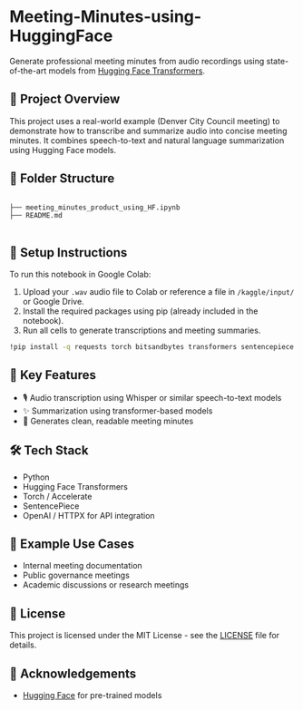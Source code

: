 # Meeting-Minutes-using-HuggingFace
Generate professional meeting minutes from audio recordings using state-of-the-art models from [Hugging Face Transformers](https://huggingface.co/).

## 🚀 Project Overview

This project uses a real-world example (Denver City Council meeting) to demonstrate how to transcribe and summarize audio into concise meeting minutes. It combines speech-to-text and natural language summarization using Hugging Face models.

## 📁 Folder Structure

```bash

├── meeting_minutes_product_using_HF.ipynb  
├── README.md                               
                                 
```

## 🔧 Setup Instructions

To run this notebook in Google Colab:

1. Upload your `.wav` audio file to Colab or reference a file in `/kaggle/input/` or Google Drive.
2. Install the required packages using pip (already included in the notebook).
3. Run all cells to generate transcriptions and meeting summaries.

```bash
!pip install -q requests torch bitsandbytes transformers sentencepiece accelerate openai httpx==0.27.2
```

## 🧠 Key Features

- 🎙️ Audio transcription using Whisper or similar speech-to-text models
- ✨ Summarization using transformer-based models
- 📄 Generates clean, readable meeting minutes

## 🛠️ Tech Stack

- Python
- Hugging Face Transformers
- Torch / Accelerate
- SentencePiece
- OpenAI / HTTPX for API integration

## 📌 Example Use Cases

- Internal meeting documentation
- Public governance meetings
- Academic discussions or research meetings

## 📃 License

This project is licensed under the MIT License - see the [LICENSE](LICENSE) file for details.

## 🙌 Acknowledgements

- [Hugging Face](https://huggingface.co/) for pre-trained models
